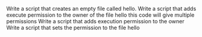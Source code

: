 Write a script that creates an empty file called hello.
Write a script that adds execute permission to the owner of the file hello
this code will give multiple permissions
Write a script that adds execution permission to the owner
Write a script that sets the permission to the file hello
